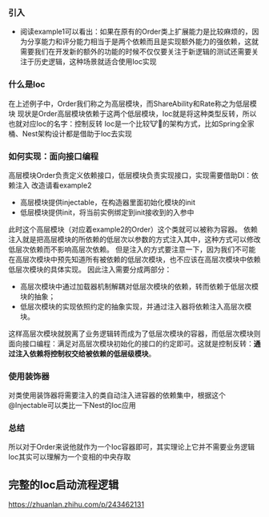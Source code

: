 ### 引入
- 阅读example1可以看出：如果在原有的Order类上扩展能力是比较麻烦的，因为分享能力和评分能力相当于是两个依赖而且是实现额外能力的强依赖，这就需要我们在开发新的额外的功能的时候不仅仅要关注于新逻辑的测试还需要关注于历史逻辑，这种场景就适合使用Ioc实现

### 什么是Ioc
在上述例子中，Order我们称之为高层模块，而ShareAbility和Rate称之为低层模块
现状是Order高层模块依赖于这两个低层模块，Ioc就是将这种类型反转，所以也就对应Ioc的名字：控制反转
Ioc是一个比较🐮👃的架构方式，比如Spring全家桶、Nest架构设计都是借助于Ioc去实现

### 如何实现：面向接口编程
高层模块Order负责定义依赖接口，低层模块负责实现接口，实现需要借助DI：依赖注入
改造请看example2

  - 高层模块提供injectable，在构造器里面初始化模块的init
  - 低层模块提供init，将当前实例绑定到init接收到的入参中

此时这个高层模块（对应着example2的Order）这个类就可以被称为容器。
依赖注入就是把高层模块的所依赖的低层次以参数的方式注入其中，这种方式可以修改低层次依赖而不影响高层次依赖。
但是注入的方式要注意一下，因为我们不可能在高层次模块中预先知道所有被依赖的低层次模块，也不应该在高层次模块中依赖低层次模块的具体实现。
因此注入需要分成两部分：
  - 高层次模块中通过加载器机制解耦对低层次模块的依赖，转而依赖于低层次模块的抽象；
  - 低层次模块的实现依照约定的抽象实现，并通过注入器将依赖注入高层次模块。

这样高层次模块就脱离了业务逻辑转而成为了低层次模块的容器，而低层次模块则面向接口编程：满足对高层次模块初始化的接口的约定即可。这就是控制反转：**通过注入依赖将控制权交给被依赖的低层级模块**。

### 使用装饰器
对类使用装饰器将需要注入的类自动注入进容器的依赖集中，根据这个@Injectable可以类比一下Nest的Ioc应用


### 总结
所以对于Order来说他就作为一个Ioc容器即可，其实理论上它并不需要业务逻辑
Ioc其实可以理解为一个变相的中央存取

## 完整的Ioc启动流程逻辑
https://zhuanlan.zhihu.com/p/243462131